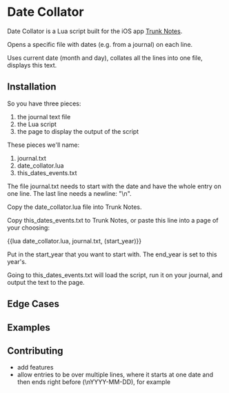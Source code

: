 
# Date Collator

Date Collator is a Lua script built for the iOS app [Trunk Notes](https://itunes.apple.com/us/app/trunk-notes/id302880785).

Opens a specific file with dates (e.g. from a journal) on each line.

Uses current date (month and day), collates all the lines into one file, displays this text.


## Installation

So you have three pieces:
1) the journal text file
2) the Lua script
3) the page to display the output of the script

These pieces we'll name:
1) journal.txt
2) date_collator.lua
3) this_dates_events.txt

The file journal.txt needs to start with the date and have the whole entry on one line. The last line needs a newline: "\n".

Copy the date_collator.lua file into Trunk Notes.

Copy this_dates_events.txt to Trunk Notes, or paste this line into a page of your choosing:

{{lua date_collator.lua, journal.txt, (start_year)}}

Put in the start_year that you want to start with. The end_year is set to this year's.

Going to this_dates_events.txt will load the script, run it on your journal, and output the text to the page.


## Edge Cases

## Examples
## Contributing
 - add features
 - allow entries to be over multiple lines, where it starts at one date and then ends right before (\nYYYY-MM-DD), for example

